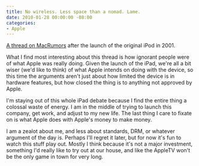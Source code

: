 ```yaml
---
title: No wireless. Less space than a nomad. Lame.
date: 2010-01-28 00:00:00 -08:00
categories:
- Apple
---
```


<p><a href="http://forums.macrumors.com/showthread.php?t=500">A thread on MacRumors</a> after the launch of the original iPod in 2001. </p>

<p>What I find most interesting about this thread is how ignorant people were of what Apple was really doing. Given the launch of the iPad, we're all a bit wiser (we'd like to think) of what Apple intends on doing with the device, so this time the arguments aren't just about how limited the device is in hardware features, but how closed the thing is to anything not approved by Apple. </p>

<p>I'm staying out of this whole iPad debate because I find the entire thing a colossal waste of energy. I am in the middle of trying to launch this company, get work, and adjust to my new life. The last thing I care to fixate on is what Apple does with Apple's money to make money.</p>

<p>I am a zealot about me, and less about standards, DRM, or whatever argument of the day is. Perhaps I'll regret it later, but for now it's fun to watch this stuff play out. Mostly I think because it's not a major investment, something I'd really like to try out at our house, and like the AppleTV won't be the only game in town for very long.</p>

